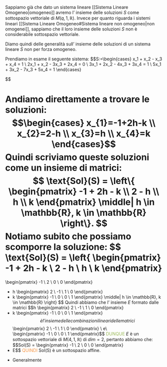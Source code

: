 Sappiamo già che dato un sistema lineare [[Sistema Lineare Omogeneo|omogeneo]] avremo l’ insieme delle soluzioni $S$ come sottospazio vettoriale di $M(q,1,\mathbb{R})$.
Invece per quanto riguarda i sistemi lineari [[Sistema Lineare Omogeneo#Sistema lineare non omogeneo|non omogenei]], sappiamo che il loro insieme delle soluzioni $S$ non è considerabile sottospazio vettoriale.

Diamo quindi delle generalità sull’ insieme delle soluzioni di un sistema lineare $S$ non per forza omogeneo.

Prendiamo in esame il seguente sistema:
$$S:=\begin{cases}
x_1 + x_2 - x_3 + x_4 = 1 \\
2x_1 + x_2 - 3x_3 + 2x_4 = 0 \\
3x_1 + 2x_2 - 4x_3 + 3x_4 = 1 \\
5x_1 + 3x_2 - 7x_3 + 5x_4 = 1
\end{cases}

$$

Andiamo direttamente a trovare le soluzioni:
$$\begin{cases}
x_{1}=-1+2h-k \\
x_{2}=2-h \\
x_{3}=h \\
x_{4}=k
\end{cases}$$
Quindi scriviamo queste soluzioni come un insieme di matrici:
$$
\text{Sol}(S) = \left\{ 
\begin{pmatrix}
-1 + 2h - k \\
2 - h \\
h \\
k
\end{pmatrix}
\middle| h \in \mathbb{R}, k \in \mathbb{R}
\right\}.
$$
Notiamo subito che possiamo scomporre la soluzione: 
$$
\text{Sol}(S) = \left\{ 
\begin{pmatrix}
-1 + 2h - k \\
2 - h \\
h \\
k
\end{pmatrix}
= 
\begin{pmatrix}
-1 \\
2 \\
0 \\
0
\end{pmatrix}
+ h 
\begin{pmatrix}
2 \\
-1 \\
1 \\
0
\end{pmatrix}
+ k 
\begin{pmatrix}
-1 \\
0 \\
0 \\
1
\end{pmatrix}
\middle| h \in \mathbb{R}, k \in \mathbb{R}
\right\}
$$
Quindi abbiamo che l’ insieme $E$ formato dalle matrici
$$h \begin{pmatrix}
2 \\
-1 \\
1 \\
0
\end{pmatrix}
+ k \begin{pmatrix}
-1 \\
0 \\
0 \\
1
\end{pmatrix}$$
è l’ insieme delle combinazioni lineari delle matrici
$$\begin{pmatrix}
2 \\
-1 \\
1 \\
0
\end{pmatrix}
\ e\  
\begin{pmatrix}
-1 \\
0 \\
0 \\
1
\end{pmatrix}$$
<font color="#9bbb59">DUNQUE</font> $E$ è un sottospazio vettoriale di $M(4,1,\mathbb{R})$ di $dim=2$, pertanto abbiamo che:
$$Sol(S) = \begin{pmatrix}
-1 \\
2 \\
0 \\
0
\end{pmatrix}
+ E$$
<font color="#f79646">QUINDI</font>  Sol(S) è un sottospazio affine.

- Generalmente